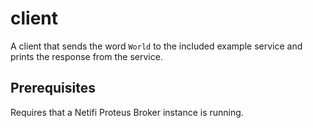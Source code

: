 # client
A client that sends the word `World` to the included example service and prints the response from the service.

## Prerequisites
Requires that a Netifi Proteus Broker instance is running.